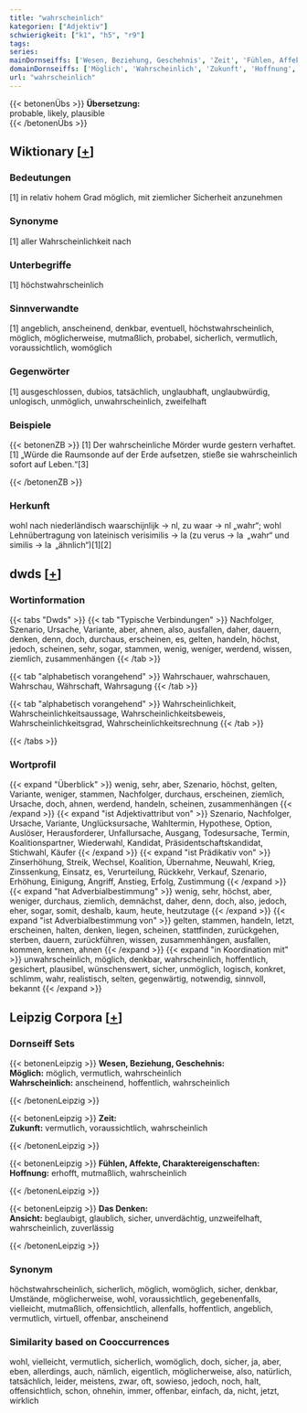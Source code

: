```yaml
---
title: "wahrscheinlich"
kategorien: ["Adjektiv"]
schwierigkeit: ["k1", "h5", "r9"]
tags:
series:
mainDornseiffs: ['Wesen, Beziehung, Geschehnis', 'Zeit', 'Fühlen, Affekte, Charaktereigenschaften', 'Das Denken']
domainDornseiffs: ['Möglich', 'Wahrscheinlich', 'Zukunft', 'Hoffnung', 'Ansicht']
url: "wahrscheinlich"
---
```


{{< betonenÜbs >}}
**Übersetzung:**  
probable, likely, plausible  
{{< /betonenÜbs >}}

## Wiktionary [[+](https://de.wiktionary.org/wiki/wahrscheinlich)]

### Bedeutungen
[1] in relativ hohem Grad möglich, mit ziemlicher Sicherheit anzunehmen  

### Synonyme
[1] aller Wahrscheinlichkeit nach  

### Unterbegriffe
[1] höchstwahrscheinlich  

### Sinnverwandte
[1] angeblich, anscheinend, denkbar, eventuell, höchstwahrscheinlich, möglich, möglicherweise, mutmaßlich, probabel, sicherlich, vermutlich, voraussichtlich, womöglich  

### Gegenwörter
[1] ausgeschlossen, dubios, tatsächlich, unglaubhaft, unglaubwürdig, unlogisch, unmöglich, unwahrscheinlich, zweifelhaft  

### Beispiele
{{< betonenZB >}}
[1] Der wahrscheinliche Mörder wurde gestern verhaftet.  
[1] „Würde die Raumsonde auf der Erde aufsetzen, stieße sie wahrscheinlich sofort auf Leben.“[3]  

{{< /betonenZB >}}
### Herkunft
wohl nach niederländisch waarschijnlijk → nl, zu waar → nl „wahr“; wohl Lehnübertragung von lateinisch verisimilis → la (zu verus → la „wahr“ und similis → la „ähnlich“)[1][2]  



## dwds [[+](https://www.dwds.de/wb/wahrscheinlich)]

### Wortinformation
{{< tabs "Dwds" >}}
{{< tab "Typische Verbindungen" >}}
Nachfolger, Szenario, Ursache, Variante, aber, ahnen, also, ausfallen, daher, dauern, denken, denn, doch, durchaus, erscheinen, es, gelten, handeln, höchst, jedoch, scheinen, sehr, sogar, stammen, wenig, weniger, werdend, wissen, ziemlich, zusammenhängen
{{< /tab >}}

{{< tab "alphabetisch vorangehend" >}}
Wahrschauer, wahrschauen, Wahrschau, Währschaft, Wahrsagung
{{< /tab >}}

{{< tab "alphabetisch vorangehend" >}}
Wahrscheinlichkeit, Wahrscheinlichkeitsaussage, Wahrscheinlichkeitsbeweis, Wahrscheinlichkeitsgrad, Wahrscheinlichkeitsrechnung
{{< /tab >}}

{{< /tabs >}}

### Wortprofil
{{< expand "Überblick" >}} wenig, sehr, aber, Szenario, höchst, gelten, Variante, weniger, stammen, Nachfolger, durchaus, erscheinen, ziemlich, Ursache, doch, ahnen, werdend, handeln, scheinen, zusammenhängen {{< /expand >}}
{{< expand "ist Adjektivattribut von" >}} Szenario, Nachfolger, Ursache, Variante, Unglücksursache, Wahltermin, Hypothese, Option, Auslöser, Herausforderer, Unfallursache, Ausgang, Todesursache, Termin, Koalitionspartner, Wiederwahl, Kandidat, Präsidentschaftskandidat, Stichwahl, Käufer {{< /expand >}}
{{< expand "ist Prädikativ von" >}} Zinserhöhung, Streik, Wechsel, Koalition, Übernahme, Neuwahl, Krieg, Zinssenkung, Einsatz, es, Verurteilung, Rückkehr, Verkauf, Szenario, Erhöhung, Einigung, Angriff, Anstieg, Erfolg, Zustimmung {{< /expand >}}
{{< expand "hat Adverbialbestimmung" >}} wenig, sehr, höchst, aber, weniger, durchaus, ziemlich, demnächst, daher, denn, doch, also, jedoch, eher, sogar, somit, deshalb, kaum, heute, heutzutage {{< /expand >}}
{{< expand "ist Adverbialbestimmung von" >}} gelten, stammen, handeln, letzt, erscheinen, halten, denken, liegen, scheinen, stattfinden, zurückgehen, sterben, dauern, zurückführen, wissen, zusammenhängen, ausfallen, kommen, kennen, ahnen {{< /expand >}}
{{< expand "in Koordination mit" >}} unwahrscheinlich, möglich, denkbar, wahrscheinlich, hoffentlich, gesichert, plausibel, wünschenswert, sicher, unmöglich, logisch, konkret, schlimm, wahr, realistisch, selten, gegenwärtig, notwendig, sinnvoll, bekannt {{< /expand >}}

## Leipzig Corpora [[+](https://corpora.uni-leipzig.de/en/res?word=wahrscheinlich&corpusId=deu_newscrawl-public_2018)]

### Dornseiff Sets
{{< betonenLeipzig >}}
**Wesen, Beziehung, Geschehnis:**  
**Möglich:** möglich, vermutlich, wahrscheinlich  
**Wahrscheinlich:** anscheinend, hoffentlich, wahrscheinlich  

{{< /betonenLeipzig >}}


{{< betonenLeipzig >}}
**Zeit:**  
**Zukunft:** vermutlich, voraussichtlich, wahrscheinlich  

{{< /betonenLeipzig >}}


{{< betonenLeipzig >}}
**Fühlen, Affekte, Charaktereigenschaften:**  
**Hoffnung:** erhofft, mutmaßlich, wahrscheinlich  

{{< /betonenLeipzig >}}


{{< betonenLeipzig >}}
**Das Denken:**  
**Ansicht:** beglaubigt, glaublich, sicher, unverdächtig, unzweifelhaft, wahrscheinlich, zuverlässig  

{{< /betonenLeipzig >}}

### Synonym
höchstwahrscheinlich, sicherlich, möglich, womöglich, sicher, denkbar, Umstände, möglicherweise, wohl, voraussichtlich, gegebenenfalls, vielleicht, mutmaßlich, offensichtlich, allenfalls, hoffentlich, angeblich, vermutlich, virtuell, offenbar, anscheinend


### Similarity based on Cooccurrences
wohl, vielleicht, vermutlich, sicherlich, womöglich, doch, sicher, ja, aber, eben, allerdings, auch, nämlich, eigentlich, möglicherweise, also, natürlich, tatsächlich, leider, meistens, zwar, oft, sowieso, jedoch, noch, halt, offensichtlich, schon, ohnehin, immer, offenbar, einfach, da, nicht, jetzt, wirklich


